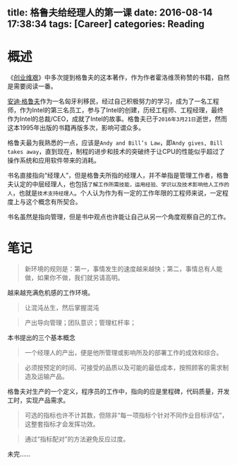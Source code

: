 title: 格鲁夫给经理人的第一课
date: 2016-08-14 17:38:34
tags: [Career]
categories: Reading
---

# 概述

《[创业维艰](https://book.douban.com/subject/26306686/)》中多次提到格鲁夫的这本著作，作为作者霍洛维茨称赞的书籍，自然是需要阅读一番。

[安迪·格鲁夫](https://en.wikipedia.org/wiki/Andrew_Grove)作为一名匈牙利移民，经过自己积极努力的学习，成为了一名工程师，作为Intel的第三名员工，参与了Intel的创建，历经工程师、工程经理，最终作为Intel的总裁/CEO，成就了Intel的故事。格鲁夫已于`2016年3月21日`逝世，然而这本1995年出版的书籍再版多次，影响可谓众多。

格鲁夫最为我熟悉的一点，应该是`Andy and Bill’s Law`，即`Andy gives, Bill takes away`，直到现在，制程的进步和技术的突破终于让CPU的性能似乎超过了操作系统和应用软件带来的消耗。

书名直接指向“经理人”，但是格鲁夫所指的经理人，并不单指是管理工作者，格鲁夫认定的中层经理人，也包括`了解工作所需技能，运用经验、学识以及技术影响他人工作的人`，也就是`技术支持经理人`。个人认为作为有一定的工作年限的工程师来说，一定程度上与这个概念有所契合。

书名虽然是指向管理，但是书中观点也许能让自己从另一个角度观察自己的工作。

# 笔记

> 新环境的规则是：第一，事情发生的速度越来越快；第二，事情总有人能做，如果你不做，我们就另请高明。

越来越充满危机感的工作环境。

> 让混沌丛生，然后掌握混沌

> 产出导向管理；团队意识；管理杠杆率；

本书提出的三个基本概念

> 一个经理人的产出，便是他所管理或影响所及的部署工作的成效和综合。

> 必须按预定的时间、可接受的品质以及可能的最低成本，按照顾客的需求制造及运输产品。

格鲁夫对生产的一个定义，程序员的工作中，指向的应是里程碑，代码质量，开发工时，实现产品需求。

> 可选的指标也许不计其数，但除非“每一项指标个针对不同作业目标评估”，这整套指标才会发挥功效。

> 通过“指标配对”的方法避免反应过度。

未完……


